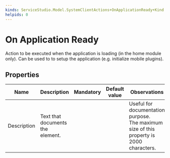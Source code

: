 ```yaml
---
kinds: ServiceStudio.Model.SystemClientActions+OnApplicationReady+Kind
helpids: 0
---
```


# On Application Ready

Action to be executed when the application is loading (in the home module only). Can be used to to setup the application (e.g. initialize mobile plugins).  

## Properties

<table markdown="1">
<thead>
<tr>
<th>Name</th>
<th>Description</th>
<th>Mandatory</th>
<th>Default value</th>
<th>Observations</th>
</tr>
</thead>
<tbody>
<tr>
<td title="Description">Description</td>
<td>Text that documents the element.</td>
<td></td>
<td></td>
<td>Useful for documentation purpose.<br/>The maximum size of this property is 2000 characters.</td>
</tr>
</tbody>
</table>


